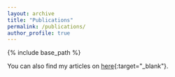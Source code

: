 ```yaml
---
layout: archive
title: "Publications"
permalink: /publications/
author_profile: true
---
```


{% include base_path %}

You can also find my articles on [here](https://scholar.google.com/citations?user=q_IkAdgAAAAJ&hl=en&oi=sra){:target="_blank"}.



<!-- {% if author.googlescholar %}
  You can also find my articles on <u><a href="{{author.googlescholar}}">my Google Scholar profile</a>.</u>
{% endif %} -->

<!-- {% include base_path %} -->

<!-- {% for post in site.publications reversed %}
  {% include archive-single.html %}
{% endfor %} -->
